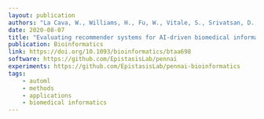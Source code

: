 ```yaml
---
layout: publication
authors: "La Cava, W., Williams, H., Fu, W., Vitale, S., Srivatsan, D., Moore, J. H. "
date: 2020-08-07
title: "Evaluating recommender systems for AI-driven biomedical informatics"
publication: Bioinformatics
link: https://doi.org/10.1093/bioinformatics/btaa698
software: https://github.com/EpistasisLab/pennai
experiments: https://github.com/EpistasisLab/pennai-bioinformatics
tags:
    - automl
    - methods
    - applications
    - biomedical informatics
---
```

